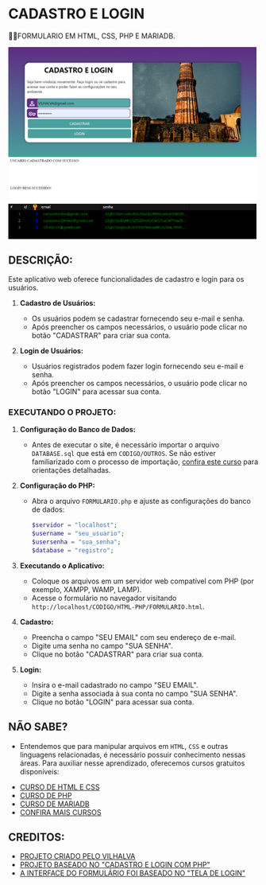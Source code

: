 # CADASTRO E LOGIN 
👨‍🏫FORMULARIO EM HTML, CSS, PHP E MARIADB.

<img src="./IMAGENS/FOTO_1.png" align="center" width="500"> <br>
<img src="./IMAGENS/FOTO_2.png" align="center" width="500"> <br>
<img src="./IMAGENS/FOTO_3.png" align="center" width="500"> <br>
<img src="./IMAGENS/FOTO_4.png" align="center" width="500"> <br>

## DESCRIÇÃO:
Este aplicativo web oferece funcionalidades de cadastro e login para os usuários. 

1. **Cadastro de Usuários:**
   - Os usuários podem se cadastrar fornecendo seu e-mail e senha.
   - Após preencher os campos necessários, o usuário pode clicar no botão "CADASTRAR" para criar sua conta.
   
2. **Login de Usuários:**
   - Usuários registrados podem fazer login fornecendo seu e-mail e senha.
   - Após preencher os campos necessários, o usuário pode clicar no botão "LOGIN" para acessar sua conta.

### EXECUTANDO O PROJETO:
1. **Configuração do Banco de Dados:**
   - Antes de executar o site, é necessário importar o arquivo `DATABASE.sql` que está em `CODIGO/OUTROS`. Se não estiver familiarizado com o processo de importação, [confira este curso](https://github.com/VILHALVA/CURSO-DE-MARIADB) para orientações detalhadas.

2. **Configuração do PHP:**
   - Abra o arquivo `FORMULARIO.php` e ajuste as configurações do banco de dados:

     ```php
     $servidor = "localhost";
     $username = "seu_usuario";
     $usersenha = "sua_senha";
     $database = "registro";
     ```

3. **Executando o Aplicativo:**
   - Coloque os arquivos em um servidor web compatível com PHP (por exemplo, XAMPP, WAMP, LAMP).
   - Acesse o formulário no navegador visitando `http://localhost/CODIGO/HTML-PHP/FORMULARIO.html`.

4. **Cadastro:**
   - Preencha o campo "SEU EMAIL" com seu endereço de e-mail.
   - Digite uma senha no campo "SUA SENHA".
   - Clique no botão "CADASTRAR" para criar sua conta.

5. **Login:**
   - Insira o e-mail cadastrado no campo "SEU EMAIL".
   - Digite a senha associada à sua conta no campo "SUA SENHA".
   - Clique no botão "LOGIN" para acessar sua conta.

## NÃO SABE?
- Entendemos que para manipular arquivos em `HTML`, `CSS` e outras linguagens relacionadas, é necessário possuir conhecimento nessas áreas. Para auxiliar nesse aprendizado, oferecemos cursos gratuitos disponíveis:
* [CURSO DE HTML E CSS](https://github.com/VILHALVA/CURSO-DE-HTML-E-CSS)
* [CURSO DE PHP](https://github.com/VILHALVA/CURSO-DE-PHP)
* [CURSO DE MARIADB](https://github.com/VILHALVA/CURSO-DE-MARIADB)
* [CONFIRA MAIS CURSOS](https://github.com/VILHALVA?tab=repositories&q=+topic:CURSO)

## CREDITOS:
- [PROJETO CRIADO PELO VILHALVA](https://github.com/VILHALVA)
- [PROJETO BASEADO NO "CADASTRO E LOGIN COM PHP"](https://github.com/VILHALVA/CADASTRO-E-LOGIN-COM-PHP)
- [A INTERFACE DO FORMULÁRIO FOI BASEADO NO "TELA DE LOGIN"](https://github.com/VILHALVA/TELA-DE-LOGIN)




